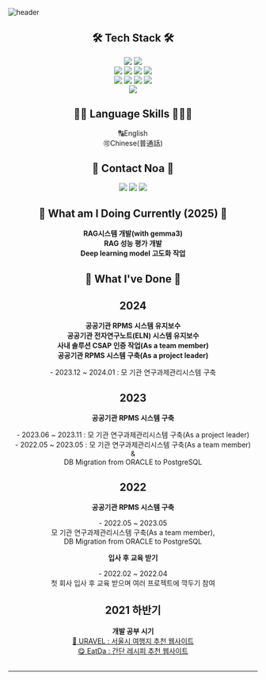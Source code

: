 ![header](https://capsule-render.vercel.app/api?type=waving&color=auto&height=300&section=header&text=Noa_HR_Nam&fontSize=90)
<div align="center">
<h2> 🛠 Tech Stack 🛠 </h2>

<img src="https://img.shields.io/badge/Python-008B8B?style=flat-square&logo=Python&logoColor=white"/>
<img src="https://img.shields.io/badge/Java-007396?style=flat-square&logo=Java&logoColor=white"/>
<br/>
<img src="https://img.shields.io/badge/Oracle-F80000?style=flat-square&logo=Oracle&logoColor=white"/>
<img src="https://img.shields.io/badge/MySql-4479A1?style=flat-square&logo=MySql&logoColor=white"/>
<img src="https://img.shields.io/badge/PostgreSQL-4169E1?style=flat-square&logo=PostgreSQL&logoColor=white"/>
<img src="https://img.shields.io/badge/MariaDB-003545?style=flat-square&logo=MariaDB&logoColor=white"/>
<br/>
<img src="https://img.shields.io/badge/React-439BB3?style=flat-square&logo=React&logoColor=white"/>
<img src="https://img.shields.io/badge/Typescript-007ACC?style=flat-square&logo=Typescript&logoColor=white"/>
<img src="https://img.shields.io/badge/JavaScript-F7DF1E?style=flat-square&logo=JavaScript&logoColor=white"/>
<img src="https://img.shields.io/badge/JQuery-0769AD?style=flat-square&logo=jQuery&logoColor=white"/>
<br/>
<img src="https://img.shields.io/badge/Linux-333333?style=flat-square&logo=Linux&logoColor=white"/>
<br/>
<h2> 🙆🏻 Language Skills 🧑🏻‍💻 </h2>
🔠English<br>
🉑Chinese(普通話)
<br>
<h2>🌳 Contact Noa 🌳</h2>
<a href="mailto:nnoadev@gmail.com"><img src="https://img.shields.io/badge/nnoadev@gmail.com-EA4335?style=flat-square&logo=Gmail&logoColor=white"/></a>
<a href="https://www.threads.net/@noa.dev"><img src="https://img.shields.io/badge/noa.dev-000000?style=flat-square&logo=Threads&logoColor=white"/></a>
<a href="https://www.instagram.com/noa.dev"><img src="https://img.shields.io/badge/noa.dev-8134AF?style=flat-square&logo=Instagram&logoColor=white"/></a>
<br>
<h2>🤝 What am I Doing Currently (2025) 🤝</h2>
<div>
  <b>RAG시스템 개발(with gemma3)</b></br>
  <b>RAG 성능 평가 개발</b></br>
  <b>Deep learning model 고도화 작업</b></br>
</div>
<h2>🤝 What I've Done 🤝</h2>
<h2>2024</h2>
<div>
  <b>공공기관 RPMS 시스템 유지보수</b></br>
  <b>공공기관 전자연구노트(ELN) 시스템 유지보수</b></br>
  <b>사내 솔루션 CSAP 인증 작업(As a team member)</b></br>
  <b>공공기관 RPMS 시스템 구축(As a project leader)</b></br>
  <p>- 2023.12 ~ 2024.01 : 모 기관 연구과제관리시스템 구축</p>
</div>
<h2>2023</h2>
<div>
  <b>공공기관 RPMS 시스템 구축</b></br>
  <p>- 2023.06 ~ 2023.11 : 모 기관 연구과제관리시스템 구축(As a project leader)<br/>
  - 2022.05 ~ 2023.05 : 모 기관 연구과제관리시스템 구축(As a team member)<br/>
  &<br/>
  DB Migration from ORACLE to PostgreSQL</p>
<div>
<h2>2022</h2>
<div>
  <b>공공기관 RPMS 시스템 구축</b></br>
  <p>- 2022.05 ~ 2023.05<br/>
  모 기관 연구과제관리시스템 구축(As a team member),<br/> 
  DB Migration from ORACLE to PostgreSQL</p>
  <b>입사 후 교육 받기</b></br>
  <p>- 2022.02 ~ 2022.04<br/>
  첫 회사 입사 후 교육 받으며 여러 프로젝트에 깍두기 참여</p>
</div>
<h2>2021 하반기</h2>
  <div>
<b>개발 공부 시기</b></br>
<a href="https://github.com/noasued/URAVEL">🧳 URAVEL : 서울시 여행지 추천 웹사이트</a><br/>
<a href="https://github.com/noasued/EatDa">😋 EatDa : 간단 레시피 추천 웹사이트</a>
</div>
</div>
<br>
<hr>


